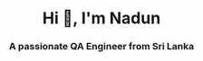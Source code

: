 <h1 align="center">Hi 👋, I'm Nadun</h1>
<h3 align="center">A passionate QA Engineer from Sri Lanka</h3>


